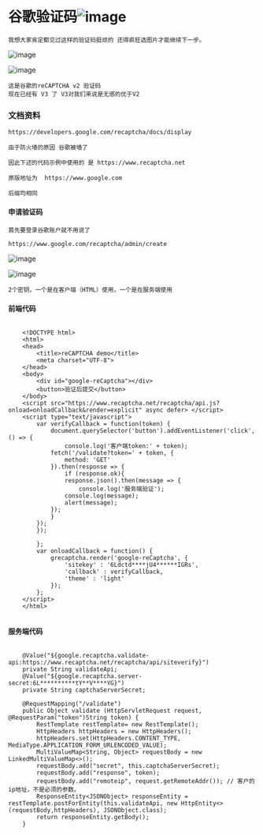 # 谷歌验证码![image](https://github.com/xx13295/wxm/blob/master/images/o.png?raw=true)


	我想大家肯定都见过这样的验证码挺烦的 还得疯狂选图片才能继续下一步。
	
![image](https://github.com/xx13295/MD-Note/blob/master/reCAPTCHA/img/yanzhengma-1.png?raw=true)
	
![image](https://github.com/xx13295/MD-Note/blob/master/reCAPTCHA/img/yanzhengma-2.png?raw=true)
	
	
	这是谷歌的reCAPTCHA v2 验证码
	现在已经有 V3 了 V3对我们来说是无感的优于V2
	


### 文档资料

	
	https://developers.google.com/recaptcha/docs/display

	由于防火墙的原因 谷歌被墙了
	
	因此下述的代码示例中使用的 是 https://www.recaptcha.net
	
	原版地址为  https://www.google.com 
	
	后缀均相同 
	

	
#### 申请验证码 

	首先要登录谷歌账户就不用说了
	
	https://www.google.com/recaptcha/admin/create 
	
![image](https://github.com/xx13295/MD-Note/blob/master/reCAPTCHA/img/yanzhengma-3.png?raw=true)

![image](https://github.com/xx13295/MD-Note/blob/master/reCAPTCHA/img/yanzhengma-4.png?raw=true)

	2个密钥，一个是在客户端（HTML）使用，一个是在服务端使用

#### 前端代码

```

	<!DOCTYPE html>
	<html>
	<head>
	    <title>reCAPTCHA demo</title>
	    <meta charset="UTF-8">
	</head>
	<body>
	    <div id="google-reCaptcha"></div>
	    <button>验证后提交</button>
	</body>
	<script src="https://www.recaptcha.net/recaptcha/api.js?onload=onloadCallback&render=explicit" async defer> </script>
	<script type="text/javascript">
	    var verifyCallback = function(token) {
	        document.querySelector('button').addEventListener('click', () => {
	            console.log('客户端token:' + token);
	        fetch('/validate?token=' + token, {
	            method: 'GET'
	        }).then(response => {
	            if (response.ok){
	            response.json().then(message => {
	                console.log('服务端验证');
	            console.log(message);
	            alert(message);
	        });
	        }
	    });
	    });
	
	    };
	    var onloadCallback = function() {
	        grecaptcha.render('google-reCaptcha', {
	            'sitekey' : '6Ldctd****jU4******IGRs',
	            'callback' : verifyCallback,
	            'theme' : 'light'
	        });
	    };
	</script>
	</html>
	
```	

#### 服务端代码

```
	
	@Value("${google.recaptcha.validate-api:https://www.recaptcha.net/recaptcha/api/siteverify}")
	private String validateApi;
	@Value("${google.recaptcha.server-secret:6L**********tY**V****YG}")
	private String captchaServerSecret;
	
	@RequestMapping("/validate")
	public Object validate (HttpServletRequest request, @RequestParam("token")String token) {
		RestTemplate restTemplate= new RestTemplate();
		HttpHeaders httpHeaders = new HttpHeaders();
		httpHeaders.set(HttpHeaders.CONTENT_TYPE, MediaType.APPLICATION_FORM_URLENCODED_VALUE);
		MultiValueMap<String, Object> requestBody = new LinkedMultiValueMap<>();
		requestBody.add("secret", this.captchaServerSecret);
		requestBody.add("response", token);
		requestBody.add("remoteip", request.getRemoteAddr()); // 客户的ip地址，不是必须的参数。
		ResponseEntity<JSONObject> responseEntity = restTemplate.postForEntity(this.validateApi, new HttpEntity<>(requestBody,httpHeaders), JSONObject.class);
		return responseEntity.getBody();
	}

```


